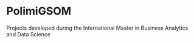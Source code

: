 # PolimiGSOM
Projects developed during the International Master in Business Analytics and Data Science
